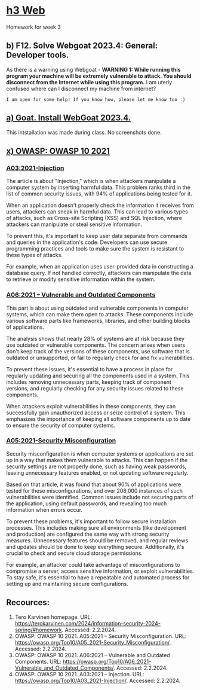 # [h3 Web](https://terokarvinen.com/2024/information-security-2024-spring/#homework)
Homework for week 3

## b) F12. Solve Webgoat 2023.4: General: Developer tools.
As there is a warning using Webgoat - 
    **WARNING 1: While running this program your machine will be extremely vulnerable to attack. You should disconnect from the Internet while using this program.**
I am uterly confused where can I disconnect my machine from internet? 
    
    I am open for some help! If you know how, please let me know too :)

## [a) Goat. Install WebGoat 2023.4.](https://terokarvinen.com/2023/webgoat-2023-4-ethical-web-hacking/)
This intstallation was made during class. No screenshots done. 

## [x) OWASP: OWASP 10 2021](https://owasp.org/Top10/)

### [A03:2021-Injection](https://owasp.org/Top10/A03_2021-Injection/)

The article is about "Injection," which is when attackers manipulate a computer system by inserting harmful data. This problem ranks third in the list of common security issues, with 94% of applications being tested for it.

When an application doesn't properly check the information it receives from users, attackers can sneak in harmful data. This can lead to various types of attacks, such as Cross-site Scripting (XSS) and SQL Injection, where attackers can manipulate or steal sensitive information.

To prevent this, it's important to keep user data separate from commands and queries in the application's code. Developers can use secure programming practices and tools to make sure the system is resistant to these types of attacks.

For example, when an application uses user-provided data in constructing a database query. If not handled correctly, attackers can manipulate the data to retrieve or modify sensitive information within the system.

### [A06:2021 – Vulnerable and Outdated Components](https://owasp.org/Top10/A06_2021-Vulnerable_and_Outdated_Components/)

This part is about using outdated and vulnerable components in computer systems, which can make them open to attacks. These components include various software parts like frameworks, libraries, and other building blocks of applications.

The analysis shows that nearly 28% of systems are at risk because they use outdated or vulnerable components. The concern arises when users don't keep track of the versions of these components, use software that is outdated or unsupported, or fail to regularly check for and fix vulnerabilities.

To prevent these issues, it's essential to have a process in place for regularly updating and securing all the components used in a system. This includes removing unnecessary parts, keeping track of component versions, and regularly checking for any security issues related to these components.

When attackers exploit vulnerabilities in these components, they can successfully gain unauthorized access or seize control of a system. This emphasizes the importance of keeping all software components up to date to ensure the security of computer systems.

### [A05:2021-Security Misconfiguration](https://owasp.org/Top10/A05_2021-Security_Misconfiguration/)

Security misconfiguration is when computer systems or applications are set up in a way that makes them vulnerable to attacks. This can happen if the security settings are not properly done, such as having weak passwords, leaving unnecessary features enabled, or not updating software regularly.

Based on that article, it was found that about 90% of applications were tested for these misconfigurations, and over 208,000 instances of such vulnerabilities were identified. Common issues include not securing parts of the application, using default passwords, and revealing too much information when errors occur.

To prevent these problems, it's important to follow secure installation processes. This includes making sure all environments (like development and production) are configured the same way with strong security measures. Unnecessary features should be removed, and regular reviews and updates should be done to keep everything secure. Additionally, it's crucial to check and secure cloud storage permissions.

For example, an attacker could take advantage of misconfigurations to compromise a server, access sensitive information, or exploit vulnerabilities. To stay safe, it's essential to have a repeatable and automated process for setting up and maintaining secure configurations.

## Recources:
1. Tero Karvinen homepage. URL: https://terokarvinen.com/2024/information-security-2024-spring/#homework. Accessed: 2.2.2024.
2. OWASP: OWASP 10 2021. A05:2021 – Security Misconfiguration. URL: https://owasp.org/Top10/A05_2021-Security_Misconfiguration/. Accessed: 2.2.2024.
3. OWASP: OWASP 10 2021. A06:2021 – Vulnerable and Outdated Components. URL: https://owasp.org/Top10/A06_2021-Vulnerable_and_Outdated_Components/. Accessed: 2.2.2024.
4. OWASP: OWASP 10 2021. A03:2021 – Injection. URL: https://owasp.org/Top10/A03_2021-Injection/. Accessed: 2.2.2024.

